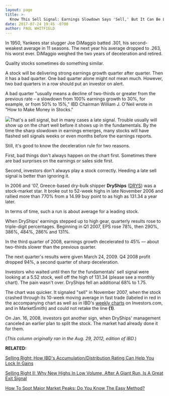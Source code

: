 ```yaml
---
layout: page
title: >-
  Know This Sell Signal: Earnings Slowdown Says 'Sell,' But It Can Be Late
date: 2017-07-24 19:45 -0700
author: PAUL WHITFIELD
---
```





In 1950, Yankees star slugger Joe DiMaggio batted .301, his second-weakest average in 11 seasons. The next year his average dropped to .263, his worst ever. DiMaggio weighed the two years of deceleration and retired.


Quality stocks sometimes do something similar.


A stock will be delivering strong earnings growth quarter after quarter. Then it has a bad quarter. One bad quarter alone might not mean much. However, two bad quarters in a row should put an investor on alert.


A bad quarter "usually means a decline of two-thirds or greater from the previous rate – a slowdown from 100% earnings growth to 30%, for example, or from 50% to 15%," IBD Chairman William J. O'Neil wrote in "How to Make Money in Stocks."


![](https://www.investors.com/wp-content/uploads/2017/07/IC_drys_072417-249x300.png)That's a sell signal, but in many cases a late signal. Trouble usually will show up on the chart well before it shows up in the fundamentals. By the time the sharp slowdown in earnings emerges, many stocks will have flashed sell signals weeks or even months before the earnings reports.


Still, it's good to know the deceleration rule for two reasons.


First, bad things don't always happen on the chart first. Sometimes there are bad surprises on the earnings or sales side first.


Second, investors don't always play a stock correctly. Heeding a late sell signal is better than ignoring it.


In 2006 and '07, Greece-based dry-bulk shipper **DryShips** ([DRYS](https://research.investors.com/quote.aspx?symbol=DRYS)) was a stock-market star. It broke out to 52-week highs in late November 2006 and rallied more than 770% from a 14.99 buy point to as high as 131.34 a year later.


In terms of time, such a run is about average for a leading stock.


When DryShips' earnings stepped up to high gear, quarterly results rose to triple-digit percentages. Beginning in Q1 2007, EPS rose 78%, then 290%, 386%, 484%, 286% and 131%.


In the third quarter of 2008, earnings growth decelerated to 45% — about two-thirds slower than the previous quarter.


The next quarter's results were given March 24, 2009. Q4 2008 profit dropped 94%, a second quarter of sharp deceleration.


Investors who waited until then for the fundamentals' sell signal were looking at a 5.52 stock, well off the high of 131.34 (please see a monthly chart). The pain wasn't over. DryShips fell an additional 68% to 1.75.


The chart was quicker. It signaled "sell" in November 2007, when the stock crashed through its 10-week moving average in fast trade (labeled in red in the accompanying chart as well as in IBD's [weekly charts](http://research.investors.com/stock-charts/nasdaq-nasdaq-composite-0ndqc.htm?cht=pvc&type=DAILY) on Investors.com, and in MarketSmith) and could not retake the line **(1)**.



On Jan. 16, 2008, investors got another sign, when DryShips' management canceled an earlier plan to split the stock. The market had already done it for them.


(*This column originally ran in the Aug. 29, 2012, edition of IBD.*)


**RELATED:**


[Selling Right: How IBD's Accumulation/Distribution Rating Can Help You Lock In Gains](https://www.investors.com/how-to-invest/investors-corner/know-this-sell-signal-if-accumulation-rating-sinks-maybe-your-stock-stinks/)


[Selling Right II: Why New Highs In Low Volume, After A Giant Run, Is A Great Exit Signal](https://www.investors.com/how-to-invest/investors-corner/why-new-highs-in-light-volume-was-a-red-flag-for-this-retail-leader/)


[How To Spot Major Market Peaks: Do You Know The Easy Method?](https://www.investors.com/how-to-invest/investors-corner/how-do-you-spot-a-major-market-top-easy-look-for-heavy-distribution/)




